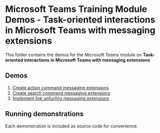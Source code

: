 # Microsoft Teams Training Module Demos - Task-oriented interactions in Microsoft Teams with messaging extensions

This folder contains the demos for the Microsoft Teams module on **Task-oriented interactions in Microsoft Teams with messaging extensions**

## Demos

1. [Create action command messaging extensions](./01-learn-msteams-msgext)
1. [Create search command messaging extensions](./02-learn-msteams-msgext)
1. [Implement link unfurling messaging extensions](./03-learn-msteams-msgext)

## Running demonstrations

Each demonstration is included as source code for convenience.
